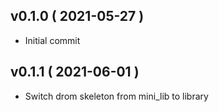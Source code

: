 
## v0.1.0 ( 2021-05-27 )

* Initial commit

## v0.1.1 ( 2021-06-01 )

* Switch drom skeleton from mini_lib to library
